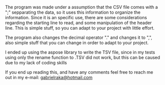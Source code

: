 The program was made under a assumption that the CSV file comes with a ";" sepparating the data, so it uses this information to organize the information. 
Since it is an specific use, there are some considerations regarding the starting line to read, and some manipulation of the header line. This is simple stuff, so you can adapt to your project with little effort. 

The program also changes the decimal operator "." and changes it to ",", also simple stuff that you can change in order to adapt to your project. 

I ended up using the aspose library to write the TSV file, since in my tests using only the rename function to .TSV did not work, but this can be caused due to my lack of coding skills 

If you end up reading this, and have any comments feel free to reach me out in my e-mail: gabrielraka@hotmail.com 
